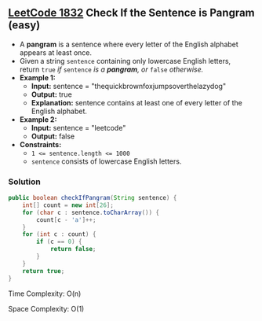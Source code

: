 ## [LeetCode 1832](https://leetcode.com/problems/check-if-the-sentence-is-pangram/) Check If the Sentence is Pangram (easy)

- A **pangram** is a sentence where every letter of the English alphabet appears at least once.
- Given a string `sentence` containing only lowercase English letters, return `true` _if_ `sentence` _is a **pangram**, or_ `false` _otherwise._
- **Example 1:**
    - **Input:** sentence = "thequickbrownfoxjumpsoverthelazydog"
    - **Output:** true
    - **Explanation:** sentence contains at least one of every letter of the English alphabet.
- **Example 2:**
    - **Input:** sentence = "leetcode"
    - **Output:** false
- **Constraints:**
    -   `1 <= sentence.length <= 1000`
    -   `sentence` consists of lowercase English letters.

### Solution

```java
public boolean checkIfPangram(String sentence) {
    int[] count = new int[26];
    for (char c : sentence.toCharArray()) {
        count[c - 'a']++;
    }
    for (int c : count) {
        if (c == 0) {
            return false;
        }
    }
    return true;
}
```

Time Complexity: O(n)

Space Complexity: O(1)